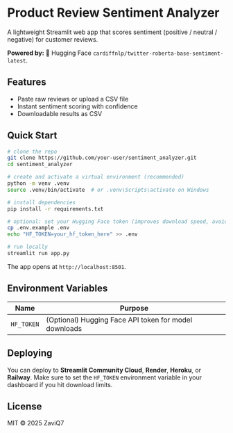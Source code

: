 # Product Review Sentiment Analyzer

A lightweight Streamlit web app that scores sentiment (positive / neutral / negative) for customer reviews.

**Powered by:** 🤗 Hugging Face `cardiffnlp/twitter-roberta-base-sentiment-latest`.

## Features
* Paste raw reviews or upload a CSV file
* Instant sentiment scoring with confidence
* Downloadable results as CSV

## Quick Start

```bash
# clone the repo
git clone https://github.com/your-user/sentiment_analyzer.git
cd sentiment_analyzer

# create and activate a virtual environment (recommended)
python -m venv .venv
source .venv/bin/activate  # or .venv\Scripts\activate on Windows

# install dependencies
pip install -r requirements.txt

# optional: set your Hugging Face token (improves download speed, avoids rate‑limits)
cp .env.example .env
echo "HF_TOKEN=your_hf_token_here" >> .env

# run locally
streamlit run app.py
```

The app opens at `http://localhost:8501`.

## Environment Variables

| Name      | Purpose                                |
|-----------|----------------------------------------|
| `HF_TOKEN`| (Optional) Hugging Face API token for model downloads |

## Deploying

You can deploy to **Streamlit Community Cloud**, **Render**, **Heroku**, or **Railway**.
Make sure to set the `HF_TOKEN` environment variable in your dashboard if you hit download limits.

## License

MIT © 2025 ZaviQ7